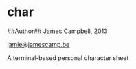 char
====

##Author##
James Campbell, 2013

jamie@jamescamp.be

A terminal-based personal character sheet
